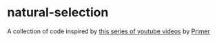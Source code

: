 # natural-selection
A collection of code inspired by [this series of youtube videos](https://www.youtube.com/watch?v=oDvzbBRiNlA&list=PLKortajF2dPBWMIS6KF4RLtQiG6KQrTdB) by [Primer](https://www.youtube.com/channel/UCKzJFdi57J53Vr_BkTfN3uQ)
